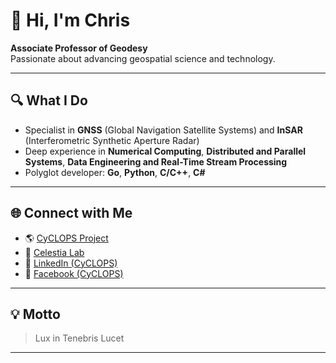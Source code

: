 # 👋 Hi, I'm Chris

**Associate Professor of Geodesy**  
Passionate about advancing geospatial science and technology.

---

## 🔍 What I Do
- Specialist in **GNSS** (Global Navigation Satellite Systems) and **InSAR** (Interferometric Synthetic Aperture Radar)
- Deep experience in **Numerical Computing**, **Distributed and Parallel Systems**, **Data Engineering and Real-Time Stream Processing**
- Polyglot developer: **Go**, **Python**, **C/C++**, **C#**

---

## 🌐 Connect with Me
- 🌎 [CyCLOPS Project](https://cyclops.cy)
- 🚀 [Celestia Lab](https://celestia.eu)
- 💼 [LinkedIn (CyCLOPS)](https://www.linkedin.com/in/chrisdanezis/)
- 💬 [Facebook (CyCLOPS)](https://www.facebook.com/CyclopsCy/)

---

## 💡 Motto

> Lux in Tenebris Lucet

---

<!---
cdanezis/cdanezis is a ✨ special ✨ repository because its `README.md` (this file) appears on your GitHub profile.
You can click the Preview link to take a look at your changes.
--->

